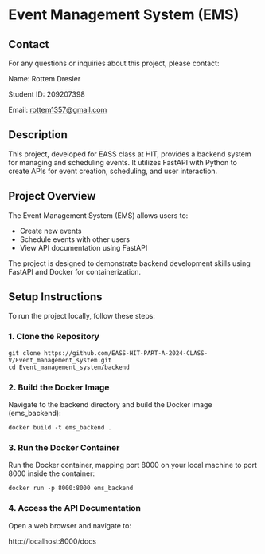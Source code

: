 # Event Management System (EMS)

## Contact
For any questions or inquiries about this project, please contact:

  Name: Rottem Dresler
  
  Student ID: 209207398
  
  Email: rottem1357@gmail.com

## Description

This project, developed for EASS class at HIT,
provides a backend system for managing and scheduling events. It utilizes FastAPI with Python to create APIs for event creation, scheduling, and user interaction.

## Project Overview

The Event Management System (EMS) allows users to:
- Create new events
- Schedule events with other users
- View API documentation using FastAPI

The project is designed to demonstrate backend development skills using FastAPI and Docker for containerization.

## Setup Instructions

To run the project locally, follow these steps:

### 1. Clone the Repository

~~~
git clone https://github.com/EASS-HIT-PART-A-2024-CLASS-V/Event_management_system.git
cd Event_management_system/backend
~~~ 

### 2. Build the Docker Image

Navigate to the backend directory and build the Docker image (ems_backend):

~~~
docker build -t ems_backend .
~~~

### 3. Run the Docker Container

Run the Docker container, mapping port 8000 on your local machine to port 8000 inside the container:

~~~
docker run -p 8000:8000 ems_backend
~~~

### 4. Access the API Documentation

Open a web browser and navigate to:

http://localhost:8000/docs


